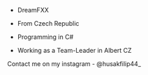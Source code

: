 - DreamFXX

- From Czech Republic
- Programming in C#
- Working as a Team-Leader in Albert CZ

Contact me on my instagram - @husakfilip44_

